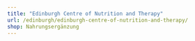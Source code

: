 ```yaml
---
title: "Edinburgh Centre of Nutrition and Therapy"
url: /edinburgh/edinburgh-centre-of-nutrition-and-therapy/
shop: Nahrungsergänzung
---
```

